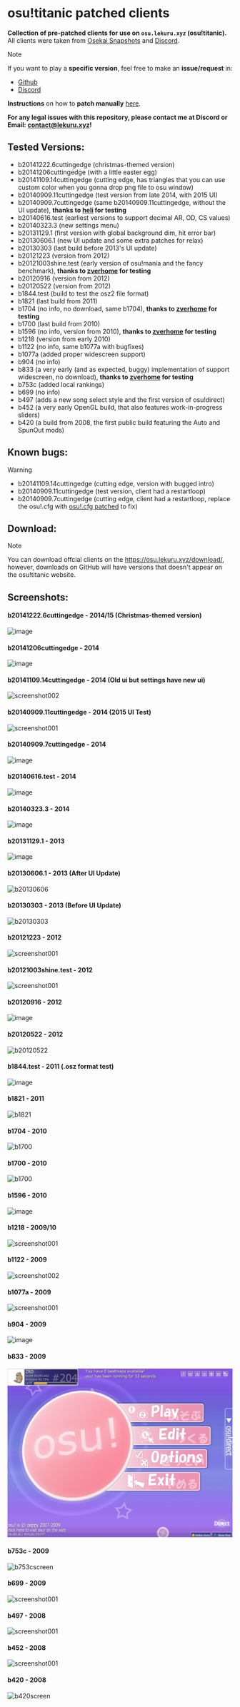 
# osu!titanic patched clients 

**Collection of pre-patched clients for use on `osu.lekuru.xyz` (osu!titanic).**
All clients were taken from [Osekai Snapshots](https://osekai.net/snapshots) and [Discord](https://discord.gg/qupv72e7YH).
> [!NOTE]
> If you want to play a **specific version**, feel free to make an **issue/request** in: 
> - [Github](https://github.com/osuTitanic/clients/issues/new/choose)
> - [Discord](https://discord.gg/qupv72e7YH)

**Instructions** on how to **patch manually** [here](https://github.com/osuTitanic/clients/blob/main/PATCHING.md).

**For any legal issues with this repository, please contact me at Discord or Email: [contact@lekuru.xyz](mailto:contact@lekuru.xyz)!**

## Tested Versions:
 - b20141222.6cuttingedge (christmas-themed version)
 - b20141206cuttingedge (with a little easter egg)
 - b20141109.14cuttingedge (cutting edge, has triangles that you can use custom color when you gonna drop png file to osu window)
 - b20140909.11cuttingedge (test version from late 2014, with 2015 UI)
 - b20140909.7cuttingedge (same b20140909.11cuttingedge, without the UI update), **thanks to [heli](https://osu.lekuru.xyz/u/773) for testing**
 - b20140616.test (earliest versions to support decimal AR, OD, CS values)
 - b20140323.3 (new settings menu)
 - b20131129.1 (first version with global background dim, hit error bar)
 - b20130606.1 (new UI update and some extra patches for relax)
 - b20130303 (last build before 2013's UI update)
 - b20121223 (version from 2012)
 - b20121003shine.test (early version of osu!mania and the fancy benchmark), **thanks to [zverhome](https://osu.lekuru.xyz/u/47) for testing**
 - b20120916 (version from 2012)
 - b20120522 (version from 2012)
 - b1844.test (build to test the osz2 file format)
 - b1821 (last build from 2011)
 - b1704 (no info, no download, same b1704), **thanks to [zverhome](https://osu.lekuru.xyz/u/47) for testing**
 - b1700 (last build from 2010)
 - b1596 (no info, version from 2010), **thanks to [zverhome](https://osu.lekuru.xyz/u/47) for testing**
 - b1218 (version from early 2010)
 - b1122 (no info, same b1077a with bugfixes)
 - b1077a (added proper widescreen support)
 - b904 (no info)
 - b833 (a very early (and as expected, buggy) implementation of support widescreen, no download), **thanks to [zverhome](https://osu.lekuru.xyz/u/47) for testing**
 - b753c (added local rankings)
 - b699 (no info)
 - b497 (adds a new song select style and the first version of osu!direct)
 - b452 (a very early OpenGL build, that also features work-in-progress sliders)
 - b420 (a build from 2008, the first public build featuring the Auto and SpunOut mods)

## Known bugs:
> [!WARNING]
>  - b20141109.14cuttingedge (cutting edge, version with bugged intro)
>  - b20140909.11cuttingedge (test version, client had a restartloop)
>  - b20140909.7cuttingedge (cutting edge, client had a restartloop, replace the osu!.cfg with [osu!.cfg patched](https://github.com/NamOpt/clients/blob/patch-1/patched%20file/osu!.cfg) to fix)

## Download:
> [!NOTE]
> You can download offcial clients on the https://osu.lekuru.xyz/download/, however, downloads on GitHub will have versions that doesn't appear on the osu!titanic website.

## Screenshots:
#### b20141222.6cuttingedge - 2014/15 (Christmas-themed version)
![image](https://github.com/NamOpt/clients/assets/120299835/16f7fd16-6237-4b3c-b28d-3abf6af24ab7)

#### b20141206cuttingedge - 2014
![image](https://github.com/NamOpt/clients/assets/120299835/99f5a817-aba2-4a89-b232-a134bd49074e)

#### b20141109.14cuttingedge - 2014 (Old ui but settings have new ui)
![screenshot002](https://github.com/osuTitanic/clients/assets/65111609/048c20f4-491d-49eb-8a90-da6fe6690e22)

#### b20140909.11cuttingedge - 2014 (2015 UI Test)
![screenshot001](https://github.com/osuTitanic/clients/assets/65111609/559be900-5b69-4f66-91d3-6117cb3e84e2)

#### b20140909.7cuttingedge - 2014
![image](https://github.com/NamOpt/clients/assets/120299835/6d17f1cf-25ac-4c65-a92e-596e84bd8ccd)

#### b20140616.test - 2014
![image](https://github.com/NamOpt/clients/assets/120299835/36b680ed-10a5-4bfd-9062-63a6cddacc03)

#### b20140323.3 - 2014
![image](https://github.com/NamOpt/clients/assets/120299835/23ade28a-7932-4408-8693-b7f2f461a4f6)

#### b20131129.1 - 2013
![image](https://github.com/NamOpt/clients/assets/120299835/51144efa-8ad6-426a-b69e-7587503226e7)

#### b20130606.1 - 2013 (After UI Update)

![b20130606](https://github.com/osuTitanic/clients/blob/main/.github/b20130606.1.jpg)

#### b20130303 - 2013 (Before UI Update)

![b20130303](https://github.com/osuTitanic/clients/blob/main/.github/b20130303.jpg)

#### b20121223 - 2012
![screenshot001](https://github.com/Zordon1337/clients/assets/65111609/24a6a8f7-ef36-4b70-824c-f62b3a9d1ab0)

#### b20121003shine.test - 2012
![screenshot001](https://github.com/osuTitanic/clients/assets/65111609/43ecd930-4b87-40f3-b6bd-4734e444b42d)

#### b20120916 - 2012

![image](https://github.com/osuTitanic/clients/assets/65111609/5052b02c-596b-4c34-98ba-e29c8aa147fc)

#### b20120522 - 2012

![b20120522](https://github.com/osuTitanic/clients/blob/main/.github/b20120522.jpg)

#### b1844.test - 2011 (.osz format test)

![image](https://github.com/NamOpt/clients/assets/120299835/13a25c9b-a450-4bc5-8486-6f2d00da175f)

#### b1821 - 2011

![b1821](https://raw.githubusercontent.com/osuTitanic/clients/main/.github/b1821.jpg)

#### b1704 - 2010

![b1700](https://raw.githubusercontent.com/osuTitanic/clients/main/.github/b1700.jpg)

#### b1700 - 2010

![b1700](https://raw.githubusercontent.com/osuTitanic/clients/main/.github/b1700.jpg)
#### b1596 - 2010

![image](https://github.com/Zordon1337/clients/assets/65111609/bda9a727-c2fe-4993-8736-fd45173d5b02)

#### b1218 - 2009/10
![screenshot001](https://github.com/Zordon1337/clients/assets/65111609/e16c7d73-271a-4c16-aca0-3ef531faa828)

#### b1122 - 2009
![screenshot002](https://github.com/Zordon1337/clients/assets/65111609/dc8ebd2f-65e6-4218-a43e-7f16f9383b91)

#### b1077a - 2009
![screenshot001](https://github.com/Zordon1337/clients/assets/65111609/6460b825-f481-429c-9385-a88f3dcc5cad)

#### b904 - 2009
![image](https://github.com/NamOpt/clients/assets/120299835/a130b442-ce6e-4751-a0e7-b04b7a92d6f7)

#### b833 - 2009

![Alt text](.github/screenshot002.jpg)

#### b753c - 2009
![b753cscreen](https://osu.lekuru.xyz/images/clients/b753c.png)

#### b699 - 2009

![screenshot001](https://github.com/Zordon1337/clients/assets/65111609/49b34c40-32a5-40b1-9f57-451e821ba4d0)

#### b497 - 2008
![screenshot001](https://github.com/Zordon1337/clients/assets/65111609/7caf5acd-84d3-407d-81e4-132ee91e9d01)

#### b452 - 2008
![screenshot001](https://github.com/Zordon1337/clients/assets/65111609/d836b4ea-ebd9-40d3-b1d3-4dbfded91ae3)

#### b420 - 2008
![b420screen](https://osu.lekuru.xyz/images/clients/b420.png)

